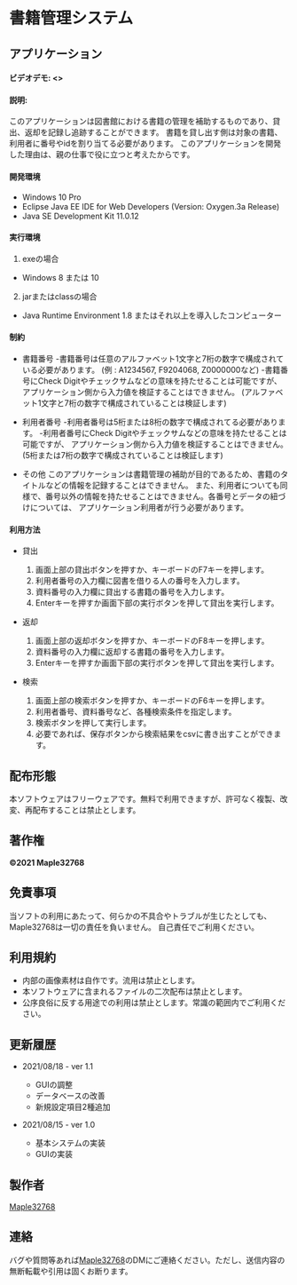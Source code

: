 # 書籍管理システム
## アプリケーション
#### ビデオデモ:  <>
#### 説明:
このアプリケーションは図書館における書籍の管理を補助するものであり、貸出、返却を記録し追跡することができます。
書籍を貸し出す側は対象の書籍、利用者に番号やidを割り当てる必要があります。
このアプリケーションを開発した理由は、親の仕事で役に立つと考えたからです。

#### 開発環境
- Windows 10 Pro
- Eclipse Java EE IDE for Web Developers (Version: Oxygen.3a Release)
- Java SE Development Kit 11.0.12

#### 実行環境
1. exeの場合
  - Windows 8 または 10

2. jarまたはclassの場合
  - Java Runtime Environment 1.8 またはそれ以上を導入したコンピューター

#### 制約
- 書籍番号
  -書籍番号は任意のアルファベット1文字と7桁の数字で構成されている必要があります。
   (例 : A1234567, F9204068, Z0000000など)
  -書籍番号にCheck Digitやチェックサムなどの意味を持たせることは可能ですが、
   アプリケーション側から入力値を検証することはできません。
   (アルファベット1文字と7桁の数字で構成されていることは検証します)

- 利用者番号
  -利用者番号は5桁または8桁の数字で構成されてる必要があります。
  -利用者番号にCheck Digitやチェックサムなどの意味を持たせることは可能ですが、
   アプリケーション側から入力値を検証することはできません。
   (5桁または7桁の数字で構成されていることは検証します)

- その他
    このアプリケーションは書籍管理の補助が目的であるため、書籍のタイトルなどの情報を記録することはできません。
  また、利用者についても同様で、番号以外の情報を持たせることはできません。各番号とデータの紐づけについては、
  アプリケーション利用者が行う必要があります。

#### 利用方法
- 貸出
  1. 画面上部の貸出ボタンを押すか、キーボードのF7キーを押します。
  2. 利用者番号の入力欄に図書を借りる人の番号を入力します。
  3. 資料番号の入力欄に貸出する書籍の番号を入力します。
  4. Enterキーを押すか画面下部の実行ボタンを押して貸出を実行します。

- 返却
  1. 画面上部の返却ボタンを押すか、キーボードのF8キーを押します。
  2. 資料番号の入力欄に返却する書籍の番号を入力します。
  3. Enterキーを押すか画面下部の実行ボタンを押して貸出を実行します。

- 検索
  1. 画面上部の検索ボタンを押すか、キーボードのF6キーを押します。
  2. 利用者番号、資料番号など、各種検索条件を指定します。
  3. 検索ボタンを押して実行します。
  4. 必要であれば、保存ボタンから検索結果をcsvに書き出すことができます。

## 配布形態
本ソフトウェアはフリーウェアです。無料で利用できますが、許可なく複製、改変、再配布することは禁止とします。

## 著作権
**©2021 Maple32768**

## 免責事項
当ソフトの利用にあたって、何らかの不具合やトラブルが生じたとしても、
Maple32768は一切の責任を負いません。
自己責任でご利用ください。

## 利用規約
- 内部の画像素材は自作です。流用は禁止とします。
- 本ソフトウェアに含まれるファイルの二次配布は禁止とします。
- 公序良俗に反する用途での利用は禁止とします。常識の範囲内でご利用ください。

## 更新履歴
- 2021/08/18 - ver 1.1
  - GUIの調整
  - データベースの改善
  - 新規設定項目2種追加

- 2021/08/15 - ver 1.0
  - 基本システムの実装
  - GUIの実装

## 製作者
[Maple32768](https://twitter.com/maple_osg)

## 連絡
バグや質問等あれば[Maple32768](https://twitter.com/maple_osg)のDMにご連絡ください。ただし、送信内容の無断転載や引用は固くお断ります。
